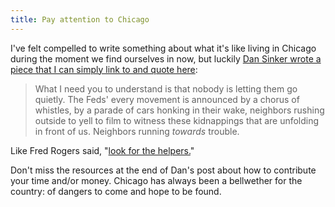 ```yaml
---
title: Pay attention to Chicago 
---
```


I've felt compelled to write something about what it's like living in Chicago during the moment we find ourselves in now, but luckily [Dan Sinker wrote a piece that I can simply link to and quote here](https://dansinker.com/posts/2025-10-24-understand):

> What I need you to understand is that nobody is letting them go quietly. The Feds' every movement is announced by a chorus of whistles, by a parade of cars honking in their wake, neighbors rushing outside to yell to film to witness these kidnappings that are unfolding in front of us. Neighbors running *towards* trouble.

Like Fred Rogers said, "[look for the helpers.](https://www.youtube.com/watch?v=-LGHtc_D328)"

Don't miss the resources at the end of Dan's post about how to contribute your time and/or money. Chicago has always been a bellwether for the country: of dangers to come and hope to be found.